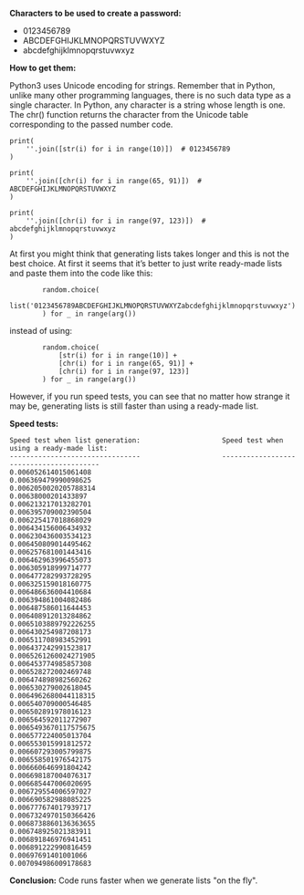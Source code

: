 **Characters to be used to create a password:**
 - 0123456789
 - ABCDEFGHIJKLMNOPQRSTUVWXYZ
 - abcdefghijklmnopqrstuvwxyz

**How to get them:**

Python3 uses Unicode encoding for strings. Remember that in Python, unlike many other programming languages, there is no such data type as a single character. In Python, any character is a string whose length is one.
The chr() function returns the character from the Unicode table corresponding to the passed number code.

```python3
print(
    ''.join([str(i) for i in range(10)])  # 0123456789
)

print(
    ''.join([chr(i) for i in range(65, 91)])  # ABCDEFGHIJKLMNOPQRSTUVWXYZ
)

print(
    ''.join([chr(i) for i in range(97, 123)])  # abcdefghijklmnopqrstuvwxyz
)
```

At first you might think that generating lists takes longer and this is not the best choice. At first it seems that it’s better to just write ready-made lists and paste them into the code like this:
```python3
        random.choice(
            list('0123456789ABCDEFGHIJKLMNOPQRSTUVWXYZabcdefghijklmnopqrstuvwxyz')
        ) for _ in range(arg())
```
instead of using:
```python3
        random.choice(
            [str(i) for i in range(10)] +
            [chr(i) for i in range(65, 91)] +
            [chr(i) for i in range(97, 123)]
        ) for _ in range(arg())
```
However, if you run speed tests, you can see that no matter how strange it may be, generating lists is still faster than using a ready-made list.

**Speed tests:**
```
Speed test when list generation:                    Speed test when using a ready-made list:
--------------------------------                    ----------------------------------------
0.006052614015061408                                0.006369479990098625
0.0062050020205788314                               0.00638000201433897
0.006213217013282701                                0.006395709002390504
0.006225417018868029                                0.006434156006434932
0.006230436003534123                                0.006450809014495462
0.006257681001443416                                0.006462963996455073
0.006305918999714777                                0.006477282993728295
0.006325159018160775                                0.006486636004410684
0.006394861004082486                                0.006487586011644453
0.006408912013284862                                0.0065103889792226255
0.006430254987208173                                0.006511708983452991
0.006437242991523817                                0.0065261260024271905
0.006453774985857308                                0.006528272002469748
0.006474898982560262                                0.006530279002618045
0.0064962680044118315                               0.006540709000546485
0.006502891978016123                                0.006564592011272907
0.0065493670117575675                               0.006577224005013704
0.006553015991812572                                0.006607293005799875
0.006558501976542175                                0.006660646991804242
0.006698187004076317                                0.006685447006020695
0.006729554006597027                                0.006690582988085225
0.006777674017939717                                0.0067324970150366426
0.0068738860136363655                               0.006748925021383911
0.006891846976941451                                0.006891222990816459
0.00697691401001066                                 0.007094986009178683
```
**Conclusion:**
Code runs faster when we generate lists "on the fly". 
